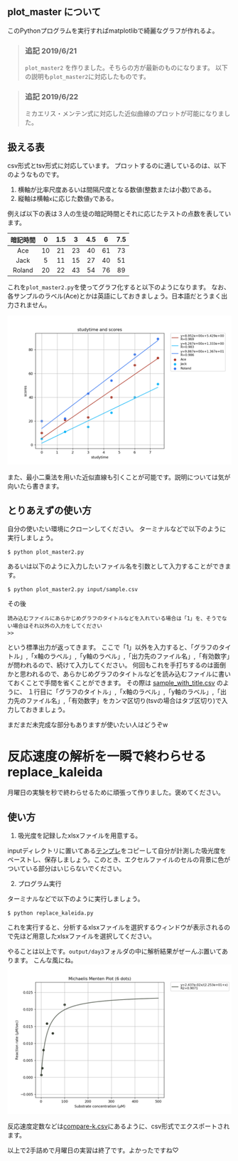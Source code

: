 ## plot_master について

このPythonプログラムを実行すればmatplotlibで綺麗なグラフが作れるよ。

>  ### 追記 2019/6/21
> `plot_master2` を作りました。そちらの方が最新のものになります。
> 以下の説明も`plot_master2`に対応したものです。

> ### 追記 2019/6/22
> ミカエリス・メンテン式に対応した近似曲線のプロットが可能になりました。

## 扱える表
csv形式とtsv形式に対応しています。
プロットするのに適しているのは、以下のようなものです。

1. 横軸が比率尺度あるいは間隔尺度となる数値(整数または小数)である。
2. 縦軸は横軸`x`に応じた数値`y`である。

例えば以下の表は３人の生徒の暗記時間とそれに応じたテストの点数を表しています。

|暗記時間|0|1.5|3|4.5|6|7.5|
|:---:|:---:|:---:|:---:|:---:|:---:|:---:|
|Ace|10|21|23|40|61|73|
|Jack|5|11|15|27|40|51|
|Roland|20|22|43|54|76|89|

これを`plot_master2.py`を使ってグラフ化すると以下のようになります。
なお、各サンプルのラベル(Ace)とかは英語にしておきましょう。日本語だとうまく出力されません。

![サンプル](https://github.com/utp2018th/plot-graph/blob/master/output/sample_with_title.png)

また、最小二乗法を用いた近似直線も引くことが可能です。説明については気が向いたら書きます。

## とりあえずの使い方
自分の使いたい環境にクローンしてください。
ターミナルなどで以下のように実行しましょう。

```
$ python plot_master2.py
```

あるいは以下のように入力したいファイル名を引数として入力することができます。

```
$ python plot_master2.py input/sample.csv
```

その後
```
読み込むファイルにあらかじめグラフのタイトルなどを入れている場合は「1」を、そうでない場合はそれ以外の入力をしてください
>>
```
という標準出力が返ってきます。
ここで「1」以外を入力すると、「グラフのタイトル」,「x軸のラベル」,「y軸のラベル」,「出力先のファイル名」,「有効数字」が問われるので、続けて入力してください。
何回もこれを手打ちするのは面倒かと思われるので、あらかじめグラフのタイトルなどを読み込むファイルに書いておくことで手間を省くことができます。
その際は [sample_with_title.csv](https://github.com/utp2018th/plot-graph/blob/master/input/sample_with_title.csv) のように、
１行目に「グラフのタイトル」,「x軸のラベル」,「y軸のラベル」,「出力先のファイル名」,「有効数字」をカンマ区切り(tsvの場合はタブ区切り)で入力しておきましょう。

まだまだ未完成な部分もありますが使いたい人はどうぞw


# 反応速度の解析を一瞬で終わらせる **replace_kaleida**

月曜日の実験を秒で終わらせるために頑張って作りました。褒めてください。

## 使い方

1. 吸光度を記録したxlsxファイルを用意する。

inputディレクトリに置いてある[テンプレ](https://github.com/utp2018th/plot-graph/blob/finish-all/input/template-day3.xlsx)をコピーして自分が計測した吸光度をペーストし、保存しましょう。このとき、エクセルファイルのセルの背景に色がついている部分はいじらないでください。

2. プログラム実行

ターミナルなどで以下のように実行しましょう。

```
$ python replace_kaleida.py
```

これを実行すると、分析するxlsxファイルを選択するウィンドウが表示されるので先ほど用意したxlsxファイルを選択してください。

やることは以上です。`output/day3`フォルダの中に解析結果がぜーんぶ置いてあります。
こんな風にね。
![サンプル](https://github.com/utp2018th/plot-graph/blob/finish-all/output/day3/MichaelisMenten6.png)


反応速度定数などは[compare-k.csv](https://github.com/utp2018th/plot-graph/blob/finish-all/output/day3/compare-k.csv)にあるように、csv形式でエクスポートされます。

以上で2手詰めで月曜日の実習は終了です。よかったですね♡
